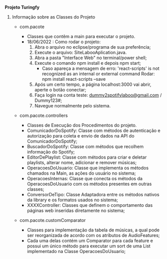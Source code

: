 **Projeto Turingfy**
1. Informação sobre as Classes do Projeto
    - com.pacote
        - Classes que contêm a main para executar o projeto.
        - 18/06/2022 : Como rodar o projeto: 
            1. Abra o arquivo no eclipse/programa de sua preferência;
            2. Execute o arquivo: SiteLabooAplication.java.
            3. Abra a pasta "Interface Web" no terminal/power shell;
            4. Execute o comando npm install e depois npm start;
                - Caso apareça a mensagem de erro: 'react-scripts' is not recognized as an internal or external command
                Rodar: npm install react-scripts –save
            5. Após um certo tempo, a página localhost:3000 vai abrir, aperte o botão conectar;
            4. Faça login na conta teste: dummy2spotifylaboo@gmail.com / Dummy123#;
            6. Navegue normalmente pelo sistema.

    - com.pacote.controllers
        - Classes de Execução dos Procedimentos do projeto.
        - ComunicadorDoSpotify: Classe com métodos de autenticação e autorização para coleta e envio de dados na API do ComunicadorDoSpotify;
        - BuscadorDoSpotify: Classe com métodos que recolhem informação do Spotify;
        - EditorDePlaylist: Classe com métodos para criar e deletar playlists, alterar nome, adicionar e remover músicas;
        - OperacoesDoUsuario: Classe que implementa os métodos chamados na Main, as ações do usuário no sistema;
        - OperacoesInternas: Classe que conecta os métodos da OperacoesDoUsuario com os métodos presentes em outras classes;
        - ConversorDeTipo: Classe Adaptadora entre os métodos nativos da library e os formatos usados no sistema;
        - XXXXController: Classes que definem o comportamento das páginas web inseridas diretamente no sistema;

    - com.pacote.customComparator
        - Classes para implementação da tabela de músicas, a qual pode ser reorganizada de acordo com os atributos de AudioFeatures;
        - Cada uma delas contém um Comparator<Track> para cada feature e possui um único método para executar um sort de uma List<Track>        
        implementado na Classe OperacoesDoUsuario;
